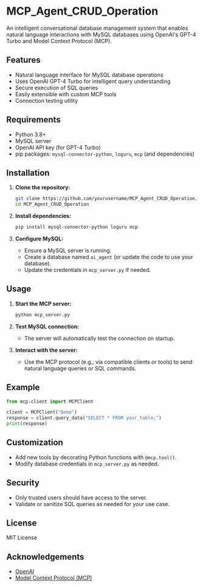 # MCP_Agent_CRUD_Operation

An intelligent conversational database management system that enables natural language interactions with MySQL databases using OpenAI's GPT-4 Turbo and Model Context Protocol (MCP).

## Features

- Natural language interface for MySQL database operations
- Uses OpenAI GPT-4 Turbo for intelligent query understanding
- Secure execution of SQL queries
- Easily extensible with custom MCP tools
- Connection testing utility

## Requirements

- Python 3.8+
- MySQL server
- OpenAI API key (for GPT-4 Turbo)
- pip packages: `mysql-connector-python`, `loguru`, `mcp` (and dependencies)

## Installation

1. **Clone the repository:**
   ```bash
   git clone https://github.com/yourusername/MCP_Agent_CRUD_Operation.git
   cd MCP_Agent_CRUD_Operation
   ```

2. **Install dependencies:**
   ```bash
   pip install mysql-connector-python loguru mcp
   ```

3. **Configure MySQL:**
   - Ensure a MySQL server is running.
   - Create a database named `ai_agent` (or update the code to use your database).
   - Update the credentials in `mcp_server.py` if needed.

## Usage

1. **Start the MCP server:**
   ```bash
   python mcp_server.py
   ```

2. **Test MySQL connection:**
   - The server will automatically test the connection on startup.

3. **Interact with the server:**
   - Use the MCP protocol (e.g., via compatible clients or tools) to send natural language queries or SQL commands.

## Example

```python
from mcp.client import MCPClient

client = MCPClient("Demo")
response = client.query_data("SELECT * FROM your_table;")
print(response)
```

## Customization

- Add new tools by decorating Python functions with `@mcp.tool()`.
- Modify database credentials in `mcp_server.py` as needed.

## Security

- Only trusted users should have access to the server.
- Validate or sanitize SQL queries as needed for your use case.

## License

MIT License

## Acknowledgements

- [OpenAI](https://openai.com/)
- [Model Context Protocol (MCP)](https://github.com/modelcontext/mcp)
